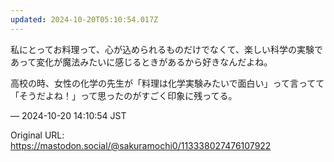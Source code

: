 ```yaml
---
updated: 2024-10-20T05:10:54.017Z
---
```


<p>私にとってお料理って、心が込められるものだけでなくて、楽しい科学の実験であって変化が魔法みたいに感じるときがあるから好きなんだよね。</p><p>高校の時、女性の化学の先生が「料理は化学実験みたいで面白い」って言ってて「そうだよね！」って思ったのがすごく印象に残ってる。</p>

&mdash; 2024-10-20 14:10:54 JST

Original URL: https://mastodon.social/@sakuramochi0/113338027476107922
